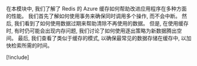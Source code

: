 在本模块中, 我们了解了 Redis 的 Azure 缓存如何帮助改进应用程序在多种方面的性能。 我们首先了解如何使用事务来确保同时调用多个操作, 而不会中断。 然后, 我们看到了如何使用数据过期来帮助清除不再使用的数据。 但是, 在使用缓存时, 有时仍可能会出现内存问题, 我们讨论了如何使用逐出策略为新数据腾出空间。 最后, 我们查看了类似于缓存的模式, 以确保最常见的数据存储在缓存中, 以加快检索所需的时间。

<!-- Cleanup sandbox -->
[!include[](../../../includes/azure-sandbox-cleanup.md)]